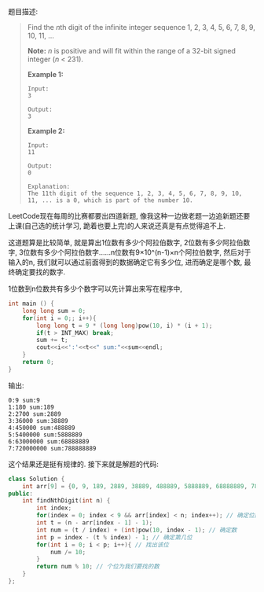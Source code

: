 

题目描述:

> Find the *n*th digit of the infinite integer sequence 1, 2, 3, 4, 5, 6, 7, 8, 9, 10, 11, ...
>
> **Note:**
> *n* is positive and will fit within the range of a 32-bit signed integer (*n* < 231).
>
> **Example 1:**
>
> ```
> Input:
> 3
>
> Output:
> 3
>
> ```
>
> **Example 2:**
>
> ```
> Input:
> 11
>
> Output:
> 0
>
> Explanation:
> The 11th digit of the sequence 1, 2, 3, 4, 5, 6, 7, 8, 9, 10, 11, ... is a 0, which is part of the number 10.
> ```

LeetCode现在每周的比赛都要出四道新题, 像我这种一边做老题一边追新题还要上课(自己选的统计学习, 跪着也要上完)的人来说还真是有点觉得追不上.

这道题算是比较简单, 就是算出1位数有多少个阿拉伯数字, 2位数有多少阿拉伯数字, 3位数有多少个阿拉伯数字......n位数有9×10^(n-1)×n个阿拉伯数字, 然后对于输入的n, 我们就可以通过前面得到的数据确定它有多少位, 进而确定是哪个数, 最终确定要找的数字.

1位数到n位数共有多少个数字可以先计算出来写在程序中, 

```c++
int main () {
    long long sum = 0;
    for(int i = 0;; i++){
        long long t = 9 * (long long)pow(10, i) * (i + 1);
        if(t > INT_MAX) break;
        sum += t;
        cout<<i<<':'<<t<<" sum:"<<sum<<endl;
    }
    return 0;
}
```

输出:

```
0:9 sum:9
1:180 sum:189
2:2700 sum:2889
3:36000 sum:38889
4:450000 sum:488889
5:5400000 sum:5888889
6:63000000 sum:68888889
7:720000000 sum:788888889
```

这个结果还是挺有规律的. 接下来就是解题的代码:

```c++
class Solution {
    int arr[9] = {0, 9, 189, 2889, 38889, 488889, 5888889, 68888889, 788888889};
public:
    int findNthDigit(int n) {
        int index;
        for(index = 0; index < 9 && arr[index] < n; index++); // 确定位数
        int t = (n - arr[index - 1] - 1);
        int num = (t / index) + (int)pow(10, index - 1); // 确定数
        int p = index - (t % index) - 1; // 确定第几位
        for(int i = 0; i < p; i++){ // 找出该位
            num /= 10;
        }
        return num % 10; // 个位为我们要找的数
    }
};
```

